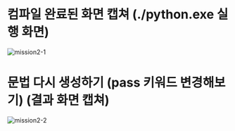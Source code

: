 # 컴파일 완료된 화면 캡쳐 (./python.exe 실행 화면)

![mission2-1](https://github.com/Pseudo-Lab/CPython-Guide/assets/48748376/ac0b6879-98c4-4705-9a75-63379bbe9072)

# 문법 다시 생성하기 (pass 키워드 변경해보기) (결과 화면 캡쳐)

![mission2-2](https://github.com/Pseudo-Lab/CPython-Guide/assets/48748376/4f3d44e2-09bc-4b89-b94a-3510d62ef05c)
